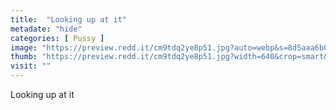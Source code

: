 ```yaml
---
title:  "Looking up at it"
metadate: "hide"
categories: [ Pussy ]
image: "https://preview.redd.it/cm9tdq2ye8p51.jpg?auto=webp&s=8d5aaa6b0fa548d5c123a5292d60ee160144971b"
thumb: "https://preview.redd.it/cm9tdq2ye8p51.jpg?width=640&crop=smart&auto=webp&s=a6822b080168ed516da44ea90d5dd7c381808df9"
visit: ""
---
```

Looking up at it

